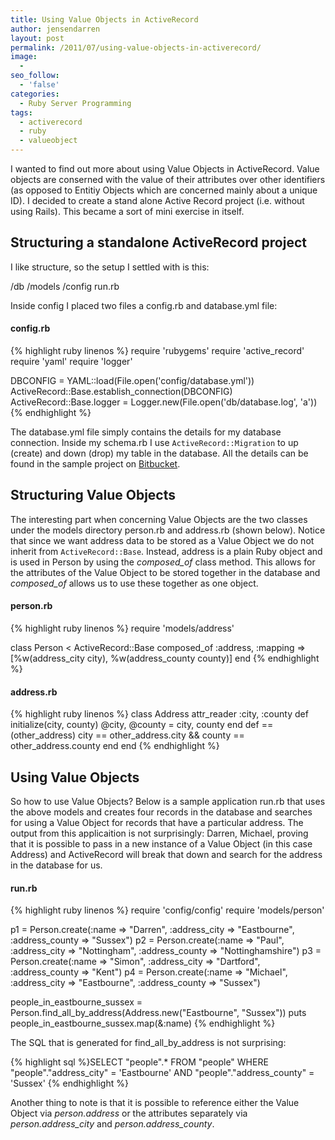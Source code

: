 ```yaml
---
title: Using Value Objects in ActiveRecord
author: jensendarren
layout: post
permalink: /2011/07/using-value-objects-in-activerecord/
image:
  -
seo_follow:
  - 'false'
categories:
  - Ruby Server Programming
tags:
  - activerecord
  - ruby
  - valueobject
---
```

I wanted to find out more about using Value Objects in ActiveRecord. Value objects are conserned with the value of their attributes over other identifiers (as opposed to Entitiy Objects which are concerned mainly about a unique ID). I decided to create a stand alone Active Record project (i.e. without using Rails). This became a sort of mini exercise in itself.

## Structuring a standalone ActiveRecord project

I like structure, so the setup I settled with is this:

/db
/models
/config
run.rb

Inside config I placed two files a config.rb and database.yml file:

#### config.rb

{% highlight ruby linenos %}
require 'rubygems'
require 'active_record'
require 'yaml'
require 'logger'

DBCONFIG = YAML::load(File.open('config/database.yml'))
ActiveRecord::Base.establish_connection(DBCONFIG)
ActiveRecord::Base.logger = Logger.new(File.open('db/database.log', 'a'))
{% endhighlight %}

The database.yml file simply contains the details for my database connection. Inside my schema.rb I use `ActiveRecord::Migration` to up (create) and down (drop) my table in the database. All the details can be found in the sample project on [Bitbucket][1].

## Structuring Value Objects

The interesting part when concerning Value Objects are the two classes under the models directory person.rb and address.rb (shown below). Notice that since we want address data to be stored as a Value Object we do not inherit from `ActiveRecord::Base`. Instead, address is a plain Ruby object and is used in Person by using the *composed_of* class method. This allows for the attributes of the Value Object to be stored together in the database and *composed_of* allows us to use these together as one object.

#### person.rb

{% highlight ruby linenos %}
require 'models/address'

class Person < ActiveRecord::Base
  composed_of :address, :mapping => [%w(address_city city), %w(address_county county)]
end
{% endhighlight %}

#### address.rb

{% highlight ruby linenos %}
class Address
  attr_reader :city, :county
  def initialize(city, county)
    @city, @county = city, county
  end
  def ==(other_address)
    city == other_address.city && county == other_address.county
  end
end
{% endhighlight %}

## Using Value Objects

So how to use Value Objects? Below is a sample application run.rb that uses the above models and creates four records in the database and searches for using a Value Object for records that have a particular address. The output from this applicaition is not surprisingly: Darren, Michael, proving that it is possible to pass in a new instance of a Value Object (in this case Address) and ActiveRecord will break that down and search for the address in the database for us.

#### run.rb

{% highlight ruby linenos %}
require 'config/config'
require 'models/person'

p1 = Person.create(:name => "Darren", :address_city => "Eastbourne", :address_county => "Sussex")
p2 = Person.create(:name => "Paul", :address_city => "Nottingham", :address_county => "Nottinghamshire")
p3 = Person.create(:name => "Simon", :address_city => "Dartford", :address_county => "Kent")
p4 = Person.create(:name => "Michael", :address_city => "Eastbourne", :address_county => "Sussex")

people_in_eastbourne_sussex = Person.find_all_by_address(Address.new("Eastbourne", "Sussex"))
puts people_in_eastbourne_sussex.map(&:name)
{% endhighlight %}

The SQL that is generated for find\_all\_by_address is not surprising:

{% highlight sql %}SELECT "people".* FROM "people"
WHERE "people"."address_city" = 'Eastbourne'
AND "people"."address_county" = 'Sussex'
{% endhighlight %}

Another thing to note is that it is possible to reference either the Value Object via *person.address* or the attributes separately via *person.address_city* and *person.address_county*.

 [1]: https://bitbucket.org/darren_jensen/tweetegy-value-objects/
